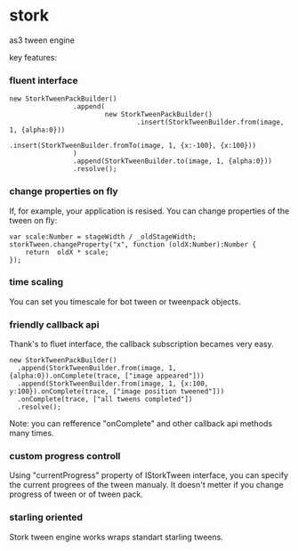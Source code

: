stork
=====

as3 tween engine

key features:

### fluent interface

```as3
new StorkTweenPackBuilder()
                .append(
                        new StorkTweenPackBuilder()
                                .insert(StorkTweenBuilder.from(image, 1, {alpha:0}))
                                .insert(StorkTweenBuilder.fromTo(image, 1, {x:-100}, {x:100}))
                )
                .append(StorkTweenBuilder.to(image, 1, {alpha:0}))
                .resolve();
```

### change properties on fly

If, for example, your application is resised. You can change properties of the tween on fly:

```as3
var scale:Number = stageWidth / _oldStageWidth;
storkTween.changeProperty("x", function (oldX:Number):Number {
    return  oldX * scale;
});
```

### time scaling

You can set you timescale for bot tween or tweenpack objects.

### friendly callback api

Thank's to fluet interface, the callback subscription becames very easy.

```as3
new StorkTweenPackBuilder()
  .append(StorkTweenBuilder.from(image, 1, {alpha:0}).onComplete(trace, ["image appeared"]))
  .append(StorkTweenBuilder.from(image, 1, {x:100, y:100}).onComplete(trace, ["image position tweened"]))
  .onComplete(trace, ["all tweens completed"])
  .resolve();
```

Note: you can refference "onComplete" and other callback api methods many times.

### custom progress controll

Using "currentProgress" property of IStorkTween interface, you can specify the current progrees of the tween manualy.
It doesn't metter if you change progress of tween or of tween pack.

### starling oriented

Stork tween engine works wraps standart starling tweens.
